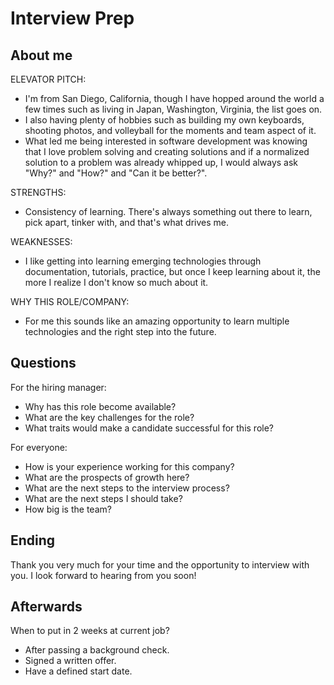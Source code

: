 # Interview Prep

## About me

ELEVATOR PITCH:

- I'm from San Diego, California, though I have hopped around the world a few times such as living in Japan, Washington, Virginia, the list goes on.
- I also having plenty of hobbies such as building my own keyboards, shooting photos, and volleyball for the moments and team aspect of it.
- What led me being interested in software development was knowing that I love problem solving and creating solutions and if a normalized solution to a problem was already whipped up, I would always ask "Why?" and "How?" and "Can it be better?".

STRENGTHS:

- Consistency of learning. There's always something out there to learn, pick apart, tinker with, and that's what drives me.

WEAKNESSES:

- I like getting into learning emerging technologies through documentation, tutorials, practice, but once I keep learning about it, the more I realize I don't know so much about it.

WHY THIS ROLE/COMPANY:

- For me this sounds like an amazing opportunity to learn multiple technologies and the right step into the future.

## Questions

For the hiring manager:

- Why has this role become available?
- What are the key challenges for the role?
- What traits would make a candidate successful for this role?

For everyone:

- How is your experience working for this company?
- What are the prospects of growth here?
- What are the next steps to the interview process?
- What are the next steps I should take?
- How big is the team?

## Ending

Thank you very much for your time and the opportunity to interview with you. I look forward to hearing from you soon!

## Afterwards

When to put in 2 weeks at current job?

- After passing a background check.
- Signed a written offer.
- Have a defined start date.
